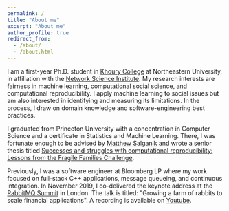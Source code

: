 ```yaml
---
permalink: /
title: "About me"
excerpt: "About me"
author_profile: true
redirect_from: 
  - /about/
  - /about.html
---
```


I am a first-year Ph.D. student in [Khoury College](https://www.khoury.northeastern.edu/) at Northeastern University, in affiliation with the [Network Science Institute](https://www.networkscienceinstitute.org/). 
My research interests are fairness in machine learning, computational social science, and computational reproducibility. I apply machine learning to social issues but am also interested in identifying and measuring its limitations. In the process, I draw on domain knowledge and software-engineering best practices.

I graduated from Princeton University with a concentration in Computer Science and a certificate in Statistics and Machine Learning. There, I was fortunate enough to be advised by [Matthew Salganik](http://www.princeton.edu/~mjs3/) and wrote a senior thesis titled [Successes and struggles with computational reproducibility: Lessons from the Fragile Families Challenge](https://doi.org/10.1177/2378023119849803).

Previously, I was a software engineer at Bloomberg LP where my work focused on full-stack C++ applications, message queueing, and continuous integration. In November 2019, I co-delivered the keynote address at the [RabbitMQ Summit](https://rabbitmqsummit.com/) in London. The talk is titled: "Growing a farm of rabbits to scale financial applications". A recording is available on [Youtube](https://youtu.be/tTh1nIKEOU4?t=1216).
